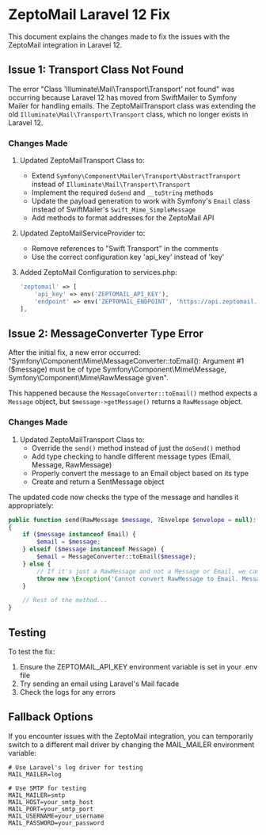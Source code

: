 # ZeptoMail Laravel 12 Fix

This document explains the changes made to fix the issues with the ZeptoMail integration in Laravel 12.

## Issue 1: Transport Class Not Found

The error "Class 'Illuminate\Mail\Transport\Transport' not found" was occurring because Laravel 12 has moved from SwiftMailer to Symfony Mailer for handling emails. The ZeptoMailTransport class was extending the old `Illuminate\Mail\Transport\Transport` class, which no longer exists in Laravel 12.

### Changes Made

1. Updated ZeptoMailTransport Class to:
   - Extend `Symfony\Component\Mailer\Transport\AbstractTransport` instead of `Illuminate\Mail\Transport\Transport`
   - Implement the required `doSend` and `__toString` methods
   - Update the payload generation to work with Symfony's `Email` class instead of SwiftMailer's `Swift_Mime_SimpleMessage`
   - Add methods to format addresses for the ZeptoMail API

2. Updated ZeptoMailServiceProvider to:
   - Remove references to "Swift Transport" in the comments
   - Use the correct configuration key 'api_key' instead of 'key'

3. Added ZeptoMail Configuration to services.php:
   ```php
   'zeptomail' => [
       'api_key' => env('ZEPTOMAIL_API_KEY'),
       'endpoint' => env('ZEPTOMAIL_ENDPOINT', 'https://api.zeptomail.com/v1.1/email'),
   ],
   ```

## Issue 2: MessageConverter Type Error

After the initial fix, a new error occurred: "Symfony\Component\Mime\MessageConverter::toEmail(): Argument #1 ($message) must be of type Symfony\Component\Mime\Message, Symfony\Component\Mime\RawMessage given".

This happened because the `MessageConverter::toEmail()` method expects a `Message` object, but `$message->getMessage()` returns a `RawMessage` object.

### Changes Made

1. Updated ZeptoMailTransport Class to:
   - Override the `send()` method instead of just the `doSend()` method
   - Add type checking to handle different message types (Email, Message, RawMessage)
   - Properly convert the message to an Email object based on its type
   - Create and return a SentMessage object

The updated code now checks the type of the message and handles it appropriately:
```php
public function send(RawMessage $message, ?Envelope $envelope = null): ?SentMessage
{
    if ($message instanceof Email) {
        $email = $message;
    } elseif ($message instanceof Message) {
        $email = MessageConverter::toEmail($message);
    } else {
        // If it's just a RawMessage and not a Message or Email, we can't convert it
        throw new \Exception('Cannot convert RawMessage to Email. Message must be an instance of Message or Email.');
    }

    // Rest of the method...
}
```

## Testing

To test the fix:
1. Ensure the ZEPTOMAIL_API_KEY environment variable is set in your .env file
2. Try sending an email using Laravel's Mail facade
3. Check the logs for any errors

## Fallback Options

If you encounter issues with the ZeptoMail integration, you can temporarily switch to a different mail driver by changing the MAIL_MAILER environment variable:

```
# Use Laravel's log driver for testing
MAIL_MAILER=log

# Use SMTP for testing
MAIL_MAILER=smtp
MAIL_HOST=your_smtp_host
MAIL_PORT=your_smtp_port
MAIL_USERNAME=your_username
MAIL_PASSWORD=your_password
```
